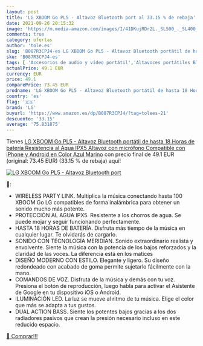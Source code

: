 ```yaml
---
layout: post
title: 'LG XBOOM Go PL5 - Altavoz Bluetooth port al 33.15 % de rebaja'
date: 2021-09-26 20:15:32
image: 'https://m.media-amazon.com/images/I/41DKujRDr2L._SL500_._SL400_.jpg'
comments: true
category: ofertas
author: 'tole.es'
slug: 'B087R3CPJ4-es LG XBOOM Go PL5 - Altavoz Bluetooth portátil de hasta 18...'
sku: 'B087R3CPJ4-es'
tags: [ 'Accesorios de audio y vídeo portátil','Altavoces portátiles Bluetooth','Altavoces portátiles y altavoces con puerto dock','Audio y vídeo portátil','Electrónica','android','lg', ]
actualPrice: 49.1 EUR
currency: EUR
price: 49.1
comparePrice: 73.45 EUR
prodname: 'LG XBOOM Go PL5 - Altavoz Bluetooth portátil de hasta 18 Horas de batería  Resistencia al Agua IPX5  Altavoz con micrófono Compatible con iPhone y Android en Color Azul Marino'
country: 'es'
flag: '🇪🇸'
brand: 'LG'
buyurl: 'https://www.amazon.es/dp/B087R3CPJ4/?tag=tolees-21'
descuento: '33.15'
average: '75.831875'
---
```


Tienes [LG XBOOM Go PL5 - Altavoz Bluetooth portátil de hasta 18 Horas de batería  Resistencia al Agua IPX5  Altavoz con micrófono Compatible con iPhone y Android en Color Azul Marino](https://www.amazon.es/dp/B087R3CPJ4/?tag=tolees-21) con precio final de  49.1 EUR (original: 73.45 EUR) (33.15 %  de rebaja) aqui!

[![LG XBOOM Go PL5 - Altavoz Bluetooth port](https://m.media-amazon.com/images/I/41DKujRDr2L._SL500_._SL400_.jpg)](https://www.amazon.es/dp/B087R3CPJ4/?tag=tolees-21)

🔎:

- WIRELESS PARTY LINK. Multiplica la música conectando hasta 100 XBOOM Go LG compatibles de forma inalámbrica para obtener un sonido mucho más potente.
- PROTECCIÓN AL AGUA IPX5. Resistente a los chorros de agua. Se puede mojar y seguir funcionando perfectamente.
- HASTA 18 HORAS DE BATERÍA. Disfruta más tiempo de la música en cualquier lugar. Te olvidarás de cargarlo.
- SONIDO CON TECNOLOGÍA MERIDIAN. Sonido extraordinario realista y envolvente. Siente la música con la potencia de los bajos reforzados y la claridad de las voces. La diferencia está en los matices
- DISEÑO MODERNO CON ESTILO. Elegante y ligero. Su diseño redondeado con acabado de goma permite sujetarlo fácilmente con la mano.
- COMANDOS DE VOZ. Disfruta de la música y demás con tu voz. Presiona el botón de reproducción, luego habla para activar el Asistente de Google en tu dispositivo iOS o Android.
- ILUMINACIÓN LED. La luz se mueve al ritmo de tu música. Elige el color que más se adapta a tus gustos.
- DUAL ACTION BASS. Siente los potentes bajos gracias a los dos radiadores pasivos que crean la presión necesario incluso en este reducido espacio.

[🛒 Comprar!!!](https://www.amazon.es/dp/B087R3CPJ4/?tag=tolees-21)
